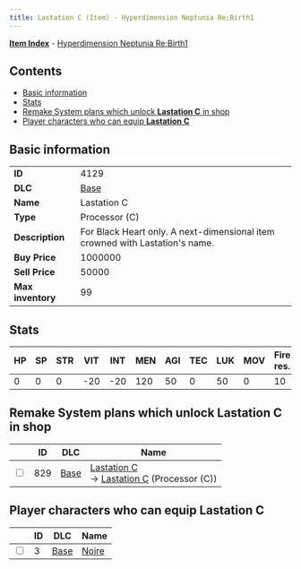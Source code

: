 ```yaml
---
title: Lastation C (Item) - Hyperdimension Neptunia Re;Birth1
---
```


[**Item Index**](/neptunia/rb1/item/index.html) - [Hyperdimension Neptunia Re;Birth1](/neptunia/rb1)

## Contents

- [Basic information](#basic-information)
- [Stats](#stats)
- [Remake System plans which unlock **Lastation C** in shop](#remake-system-plans-which-unlock-lastation-c-in-shop)
- [Player characters who can equip **Lastation C**](#player-characters-who-can-equip-lastation-c)
## Basic information

|   |   |
| -- | -- |
| **ID** | 4129 |
| **DLC** | [Base](/neptunia/rb1/dlc/1-base.html) |
| **Name** | Lastation C |
| **Type** | Processor (C) |
| **Description** | For Black Heart only. A next-dimensional item crowned with Lastation's name. |
| **Buy Price** | 1000000 |
| **Sell Price** | 50000 |
| **Max inventory** | 99 |


## Stats

| HP | SP | STR | VIT | INT | MEN | AGI | TEC | LUK | MOV | Fire res. | Ice res. | Wind res. | Lightning res. |
| -- | -- | --- | --- | --- | --- | --- | --- | --- | --- | --------- | -------- | --------- | -------------- |
| 0 | 0 | 0 | -20 | -20 | 120 | 50 | 0 | 50 | 0 | 10 | 0 | 0 | 0 |


## Remake System plans which unlock **Lastation C** in shop

|    | ID | DLC | Name |
| -- | -- | --- | ---- |
| <input type="checkbox" id="rb1-remake-1-829" class="trackbox" /> | 829 | [Base](/neptunia/rb1/dlc/1-base.html) | [Lastation C](/neptunia/rb1/remake/1-829-lastation-c.html)<br /> → [Lastation C](/neptunia/rb1/item/1-4129-lastation-c.html) (Processor (C)) |


## Player characters who can equip **Lastation C**

|    | ID | DLC | Name |
| -- | -- | --- | ---- |
| <input type="checkbox" id="rb1-player-1-3" class="trackbox" /> | 3 | [Base](/neptunia/rb1/dlc/1-base.html) | [Noire](/neptunia/rb1/player/1-3-noire.html) |
